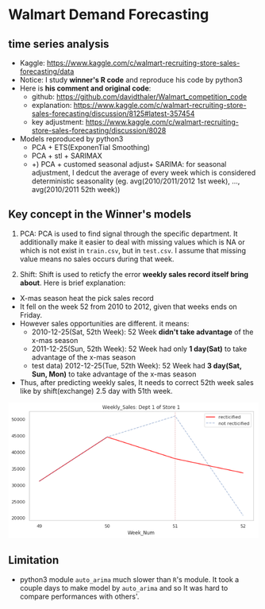 # Walmart Demand Forecasting
## time series analysis
- Kaggle: https://www.kaggle.com/c/walmart-recruiting-store-sales-forecasting/data
- Notice: I study **winner's R code** and reproduce his code by python3
- Here is **his comment and original code**:
	- github: https://github.com/davidthaler/Walmart_competition_code
	- explanation: https://www.kaggle.com/c/walmart-recruiting-store-sales-forecasting/discussion/8125#latest-357454 
	- key adjustment: https://www.kaggle.com/c/walmart-recruiting-store-sales-forecasting/discussion/8028
- Models reproduced by python3
	- PCA + ETS(ExponenTial Smoothing)
	- PCA + stl + SARIMAX
	- +) PCA + customed seasonal adjust+ SARIMA: for seasonal adjustment,  I dedcut the average of every week which is considered deterministic seasonality (eg. avg(2010/2011/2012 1st week), ..., avg(2010/2011 52th week))

## Key concept in the Winner's models

1. PCA: PCA is used to find signal through the specific department. It additionally make it easier to deal with missing values which is NA or which is not exist in `train.csv`, but in `test.csv`. I assume that missing value means no sales occurs during that week. 

2. Shift: Shift is used to reticfy the error **weekly sales record itself bring about**. Here is brief explanation:
- X-mas season heat the pick sales record
- It fell on the week 52 from 2010 to 2012, given that weeks ends on Friday.
- However sales opportunities are different. it means:
	- 2010-12-25(Sat, 52th Week): 52 Week **didn't take advantage** of the x-mas season
	- 2011-12-25(Sun, 52th Week): 52 Week had only **1 day(Sat)** to take advantage of the x-mas season
	- test data) 2012-12-25(Tue, 52th Week): 52 Week had **3 day(Sat, Sun, Mon)** to take advantage of the x-mas season
- Thus, after predicting weekly sales, It needs to correct 52th week sales like by shift(exchange) 2.5 day with 51th week.

<img src='compare.png'>

## Limitation
- python3 module `auto_arima` much slower than `R`'s module. It took a couple days to make model by `auto_arima` and so It was hard to compare performances with others'.

